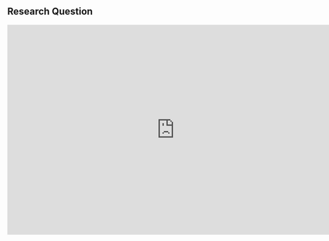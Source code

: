 
## Research Question

<iframe src="https://docs.google.com/presentation/d/e/2PACX-1vR2cQrALDoTE6MBBeti0NhprEs7JjXOVZp2STNDGBcorOPkzzJU_Cu_TL3vzZDU5XunjRokocczRdKz/embed?start=false&loop=false&delayms=60000" frameborder="0" width="760" height="478" allowfullscreen="true" mozallowfullscreen="true" webkitallowfullscreen="true"></iframe>
